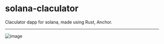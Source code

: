 # solana-claculator
Claculator dapp for solana, made using Rust, Anchor.

-----

![image](https://user-images.githubusercontent.com/83765858/156308605-c06382e2-dc19-4579-84f6-60a992edc125.png)

